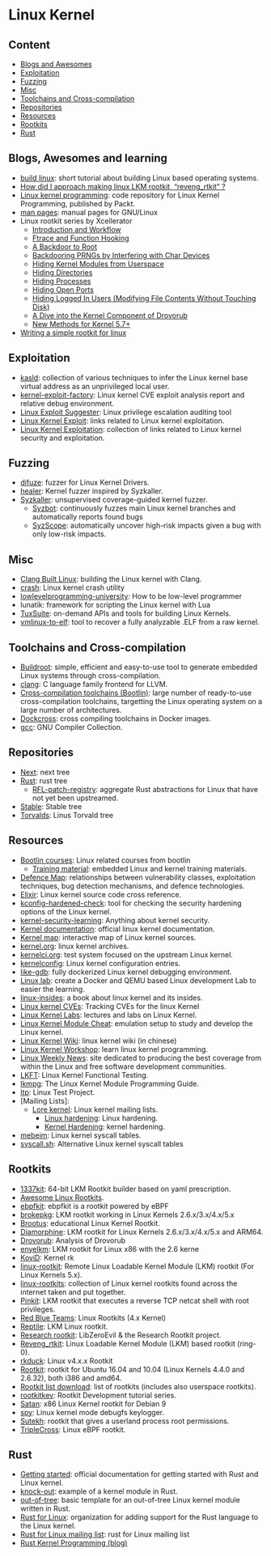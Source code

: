 # Linux Kernel

## Content

* [Blogs and Awesomes](#blogs-awesomes-and-learning)
* [Exploitation](#exploitation)
* [Fuzzing](#fuzzing)
* [Misc](#misc)
* [Toolchains and Cross-compilation](#toolchains-and-cross-compilation)
* [Repositories](#repositories)
* [Resources](#resources)
* [Rootkits](#rootkits)
* [Rust](#rust)

## Blogs, Awesomes and learning

* [build linux][89]: short tutorial about building Linux based operating
  systems.
* [How did I approach making linux LKM rootkit, “reveng_rtkit” ?][70]
* [Linux kernel programming][90]: code repository for Linux Kernel Programming,
  published by Packt.
* [man pages][95]: manual pages for GNU/Linux
* Linux rootkit series by Xcellerator
  * [Introduction and Workflow][51]
  * [Ftrace and Function Hooking][52]
  * [A Backdoor to Root][53]
  * [Backdooring PRNGs by Interfering with Char Devices][54]
  * [Hiding Kernel Modules from Userspace][55]
  * [Hiding Directories][56]
  * [Hiding Processes][57]
  * [Hiding Open Ports][58]
  * [Hiding Logged In Users (Modifying File Contents Without Touching Disk)][59]
  * [A Dive into the Kernel Component of Drovorub][60]
  * [New Methods for Kernel 5.7+][61]
* [Writing a simple rootkit for linux][87]

## Exploitation

* [kasld][1]: collection of various techniques to infer the Linux kernel base
  virtual address as an unprivileged local user.
* [kernel-exploit-factory][16]: Linux kernel CVE exploit analysis report and
  relative debug environment.
* [Linux Exploit Suggester][83]: Linux privilege escalation auditing tool
* [Linux Kernel Exploit][17]: links related to Linux kernel exploitation.
* [Linux Kernel Exploitation][18]: collection of links related to Linux kernel
  security and exploitation.

## Fuzzing

* [difuze][19]: fuzzer for Linux Kernel Drivers.
* [healer][92]: Kernel fuzzer inspired by Syzkaller.
* [Syzkaller][20]: unsupervised coverage-guided kernel fuzzer.
  * [Syzbot][21]: continuously fuzzes main Linux kernel branches and
    automatically reports found bugs
  * [SyzScope][22]: automatically uncover high-risk impacts given a bug with
    only low-risk impacts.

## Misc

* [Clang Built Linux][23]: building the Linux kernel with Clang.
* [crash][96]: Linux kernel crash utility
* [lowlevelprogramming-university][82]: How to be low-level programmer
* lunatik: framework for scripting the Linux kernel with Lua
* [TuxSuite][42]: on-demand APIs and tools for building Linux Kernels.
* [vmlinux-to-elf][86]: tool to recover a fully analyzable .ELF from a raw
  kernel.

## Toolchains and Cross-compilation

* [Buildroot][15]: simple, efficient and easy-to-use tool to generate embedded
  Linux systems through cross-compilation.
* [clang][11]: C language family frontend for LLVM.
* [Cross-compilation toolchains (Bootlin)][12]: large number of ready-to-use
  cross-compilation toolchains, targetting the Linux operating system on a large
  number of architectures.
* [Dockcross][14]: cross compiling toolchains in Docker images.
* [gcc][13]: GNU Compiler Collection.

## Repositories

* [Next][48]: next tree
* [Rust][49]: rust tree
  * [RFL-patch-registry][99]: aggregate Rust abstractions for Linux that have
  not yet been upstreamed.
* [Stable][47]: Stable tree
* [Torvalds][46]: Linus Torvald tree

## Resources

* [Bootlin courses][66]: Linux related courses from bootlin
  * [Training material][94]: embedded Linux and kernel training materials.
* [Defence Map][24]: relationships between vulnerability classes, exploitation
  techniques, bug detection mechanisms, and defence technologies.
* [Elixir][40]: Linux kernel source code cross reference.
* [kconfig-hardened-check][25]: tool for checking the security hardening
  options of the Linux kernel.
* [kernel-security-learning][26]: Anything about kernel security.
* [Kernel documentation][27]: official linux kernel documentation.
* [Kernel map][67]: interactive map of Linux kernel sources.
* [kernel.org][28]: linux kernel archives.
* [kernelci.org][29]: test system focused on the upstream Linux kernel.
* [kernelconfig][30]: Linux kernel configuration entries.
* [like-gdb][31]: fully dockerized Linux kernel debugging environment.
* [Linux lab][85]: create a Docker and QEMU based Linux development Lab to
  easier the learning.
* [linux-insides][32]: a book about linux kernel and its insides.
* [Linux kernel CVEs][93]: Tracking CVEs for the linux Kernel
* [Linux Kernel Labs][63]: lectures and labs on Linux Kernel.
* [Linux Kernel Module Cheat][33]: emulation setup to study and develop the
  Linux kernel.
* [Linux Kernel Wiki][84]: linux kernel wiki (in chinese)
* [Linux Kernel Workshop][65]: learn linux kernel programming.
* [Linux Weekly News][64]: site dedicated to producing the best coverage from
  within the Linux and free software development communities.
* [LKFT][34]: Linux Kernel Functional Testing.
* [lkmpg][35]: The Linux Kernel Module Programming Guide.
* [ltp][36]: Linux Test Project.
* [Mailing Lists]:
  * [Lore kernel][37]: Linux kernel mailing lists.
    * [Linux hardening][38]: Linux hardening.
    * [Kernel Hardening][39]: kernel hardening.
* [mebeim][62]: Linux kernel syscall tables.
* [syscall.sh][97]: Alternative Linux kernel syscall tables

## Rootkits

* [1337kit][81]: 64-bit LKM Rootkit builder based on yaml prescription.
* [Awesome Linux Rootkits][2].
* [ebpfkit][100]: ebpfkit is a rootkit powered by eBPF
* [brokepkg][77]: LKM rootkit working in Linux Kernels 2.6.x/3.x/4.x/5.x
* [Brootus][76]: educational Linux Kernel Rootkit.
* [Diamorphine][3]: LKM rootkit for Linux Kernels 2.6.x/3.x/4.x/5.x and
  ARM64.
* [Drovorub][50]: Analysis of Drovorub
* [enyelkm][78]: LKM rootkit for Linux x86 with the 2.6 kerne
* [KoviD][79]: Kernel rk
* [linux-rootkit][80]: Remote Linux Loadable Kernel Module (LKM) rootkit (For
  Linux Kernels 5.x).
* [linux-rootkits][75]: collection of Linux kernel rootkits found across the
  internet taken and put together.
* [Pinkit][4]: LKM rootkit that executes a reverse TCP netcat shell with root
  privileges.
* [Red Blue Teams][72]: Linux Rootkits (4.x Kernel)
* [Reptile][5]: LKM Linux rootkit.
* [Research rootkit][6]: LibZeroEvil & the Research Rootkit project.
* [Reveng_rtkit][69]: Linux Loadable Kernel Module (LKM) based rootkit (ring-0).
* [rkduck][73]: Linux v4.x.x Rootkit
* [Rootkit][7]: rootkit for Ubuntu 16.04 and 10.04 (Linux Kernels 4.4.0 and
  2.6.32), both i386 and amd64.
* [Rootkit list download][8]: list of rootkits (includes also userspace
  rootkits).
* [rootkitkev][74]: Rootkit Development tutorial series.
* [Satan][88]: x86 Linux Kernel rootkit for Debian 9 
* [spy][91]: Linux kernel mode debugfs keylogger.
* [Sutekh][9]: rootkit that gives a userland process root permissions.
* [TripleCross][10]: Linux eBPF rootkit.

## Rust

* [Getting started][45]: official documentation for getting started with Rust
  and Linux kernel.
* [knock-out][44]: example of a kernel module in Rust.
* [out-of-tree][68]: basic template for an out-of-tree Linux kernel module
  written in Rust.
* [Rust for Linux][43]: organization for adding support for the Rust language
  to the Linux kernel.
* [Rust for Linux mailing list][41]: rust for Linux mailing list
* [Rust Kernel Programming (blog)][71]

[1]: https://github.com/bcoles/kasld
[2]: https://github.com/milabs/awesome-linux-rootkits
[3]: https://github.com/m0nad/Diamorphine
[4]: https://github.com/PinkP4nther/Pinkit
[5]: https://github.com/f0rb1dd3n/Reptile
[6]: https://github.com/NoviceLive/research-rootkit
[7]: https://github.com/nurupo/rootkit
[8]: https://github.com/d30sa1/RootKits-List-Download
[9]: https://github.com/PinkP4nther/Sutekh
[10]: https://github.com/h3xduck/TripleCross
[11]: https://clang.llvm.org/
[12]: https://toolchains.bootlin.com/
[13]: https://gcc.gnu.org/
[14]: https://github.com/dockcross/dockcross
[15]: https://buildroot.org/
[16]: https://github.com/bsauce/kernel-exploit-factory
[17]: https://github.com/SecWiki/linux-kernel-exploits
[18]: https://github.com/xairy/linux-kernel-exploitation
[19]: https://github.com/ucsb-seclab/difuze
[20]: https://github.com/google/syzkaller
[21]: https://syzkaller.appspot.com/upstream
[22]: https://github.com/plummm/SyzScope
[23]: https://clangbuiltlinux.github.io/
[24]: https://github.com/a13xp0p0v/linux-kernel-defence-map
[25]: https://github.com/a13xp0p0v/kconfig-hardened-check
[26]: https://github.com/bsauce/kernel-security-learning
[27]: https://www.kernel.org/doc/html/latest/index.html
[28]: https://kernel.org/
[29]: https://kernelci.org/
[30]: https://www.kernelconfig.io/index.html
[31]: https://github.com/0xricksanchez/like-dbg
[32]: https://0xax.gitbooks.io/linux-insides/content/
[33]: https://github.com/cirosantilli/linux-kernel-module-cheat
[34]: https://lkft.linaro.org/
[35]: https://sysprog21.github.io/lkmpg/
[36]: https://github.com/linux-test-project/ltp
[37]: https://lore.kernel.org/
[38]: https://lore.kernel.org/linux-hardening/
[39]: https://lore.kernel.org/kernel-hardening/
[40]: https://lore.kernel.org/kernel-hardening/
[41]: https://lore.kernel.org/rust-for-linux/
[42]: https://tuxsuite.com/
[43]: https://github.com/Rust-for-Linux
[44]: https://github.com/jbaublitz/knock-out
[45]: https://docs.kernel.org/rust/quick-start.html
[46]: https://git.kernel.org/pub/scm/linux/kernel/git/torvalds/linux.git
[47]: https://git.kernel.org/pub/scm/linux/kernel/git/stable/linux.git/
[48]: https://git.kernel.org/pub/scm/linux/kernel/git/next/linux-next.git/
[49]: https://github.com/Rust-for-Linux/linux
[50]: https://access.redhat.com/articles/5320961
[51]: https://xcellerator.github.io/posts/linux_rootkits_01/
[52]: https://xcellerator.github.io/posts/linux_rootkits_02/
[53]: https://xcellerator.github.io/posts/linux_rootkits_03/
[54]: https://xcellerator.github.io/posts/linux_rootkits_04/
[55]: https://xcellerator.github.io/posts/linux_rootkits_05/
[56]: https://xcellerator.github.io/posts/linux_rootkits_06/
[57]: https://xcellerator.github.io/posts/linux_rootkits_07/
[58]: https://xcellerator.github.io/posts/linux_rootkits_08/
[59]: https://xcellerator.github.io/posts/linux_rootkits_09/
[60]: https://xcellerator.github.io/posts/linux_rootkits_10/
[61]: https://xcellerator.github.io/posts/linux_rootkits_11/
[62]: https://syscalls.mebeim.net/?table=x86/64/x64/v6.2
[63]: https://linux-kernel-labs.github.io/refs/heads/master/
[64]: https://lwn.net
[65]: https://lkw.readthedocs.io/en/latest/index.html
[66]: https://bootlin.com/training/
[67]: https://makelinux.github.io/kernel/map/
[68]: https://github.com/Rust-for-Linux/rust-out-of-tree-module
[69]: https://github.com/reveng007/reveng_rtkit
[70]: https://reveng007.github.io/blog/2022/03/08/reveng_rkit_detailed.html
[71]: https://coderjoshdk.github.io/posts/Rust-Kernel-Programming.html
[72]: https://github.com/pentesteracademy/linux-rootkits-red-blue-teams/tree/master
[73]: https://github.com/QuokkaLight/rkduck
[74]: https://github.com/SourceCodeDeleted/rootkitdev-linux/tree/master
[75]: https://github.com/R3x/linux-rootkits
[76]: https://github.com/dsmatter/brootus
[77]: https://github.com/R3tr074/brokepkg
[78]: https://github.com/therealdreg/enyelkm
[79]: https://github.com/carloslack/KoviD
[80]: https://github.com/Zhang1933/linux-rootkit
[81]: https://github.com/lukasbalazik123/1337kit
[82]: https://github.com/gurugio/lowlevelprogramming-university
[83]: https://github.com/The-Z-Labs/linux-exploit-suggester
[84]: https://github.com/0voice/linux_kernel_wiki
[85]: https://github.com/tinyclub/linux-lab
[86]: https://github.com/marin-m/vmlinux-to-elf
[87]: https://0x00sec.org/t/writing-a-simple-rootkit-for-linux/29034
[88]: https://github.com/aesophor/satan
[89]: https://github.com/MichielDerhaeg/build-linux
[90]: https://github.com/PacktPublishing/Linux-Kernel-Programming
[91]: https://github.com/jarun/spy
[92]: https://github.com/SunHao-0/healer
[93]: https://github.com/nluedtke/linux_kernel_cves
[94]: https://github.com/bootlin/training-materials
[95]: https://git.kernel.org/pub/scm/docs/man-pages/man-pages.git/
[96]: https://crash-utility.github.io
[97]: https://arm64.syscall.sh
[98]: https://github.com/luainkernel/lunatik
[99]: https://github.com/tgross35/RFL-patch-registry
[100]: https://github.com/Gui774ume/ebpfkit
